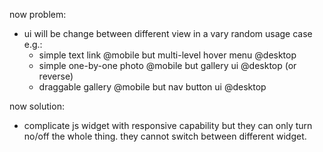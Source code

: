 now problem:
- ui will be change between different view in a vary random usage case e.g.:
  - simple text link @mobile but multi-level hover menu @desktop
  - simple one-by-one photo @mobile but gallery ui @desktop (or reverse)
  - draggable gallery @mobile but nav button ui @desktop

now solution:
- complicate js widget with responsive capability but they can only turn no/off the whole thing. they cannot switch between different widget.
